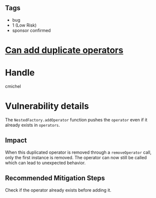## Tags

- bug
- 1 (Low Risk)
- sponsor confirmed

# [Can add duplicate operators](https://github.com/code-423n4/2021-11-nested-findings/issues/180) 

# Handle

cmichel


# Vulnerability details

The `NestedFactory.addOperator` function pushes the `operator` even if it already exists in `operators`.

## Impact
When this duplicated operator is removed through a `removeOperator` call, only the first instance is removed.
The operator can now still be called which can lead to unexpected behavior.

## Recommended Mitigation Steps
Check if the operator already exists before adding it.

